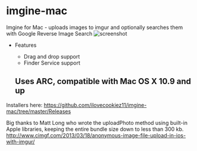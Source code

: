 # imgine-mac

Imgine for Mac - uploads images to imgur and optionally searches them with Google Reverse Image Search
![screenshot](https://i.imgur.com/RitpyZ1.png)

* Features
  * Drag and drop support
  * Finder Service support
  
  ## Uses ARC, compatible with Mac OS X 10.9 and up
  
Installers here: https://github.com/ilovecookiez11/imgine-mac/tree/master/Releases

Big thanks to Matt Long who wrote the uploadPhoto method using built-in Apple libraries, keeping the entire bundle size down to less than 300 kb.
http://www.cimgf.com/2013/03/18/anonymous-image-file-upload-in-ios-with-imgur/
